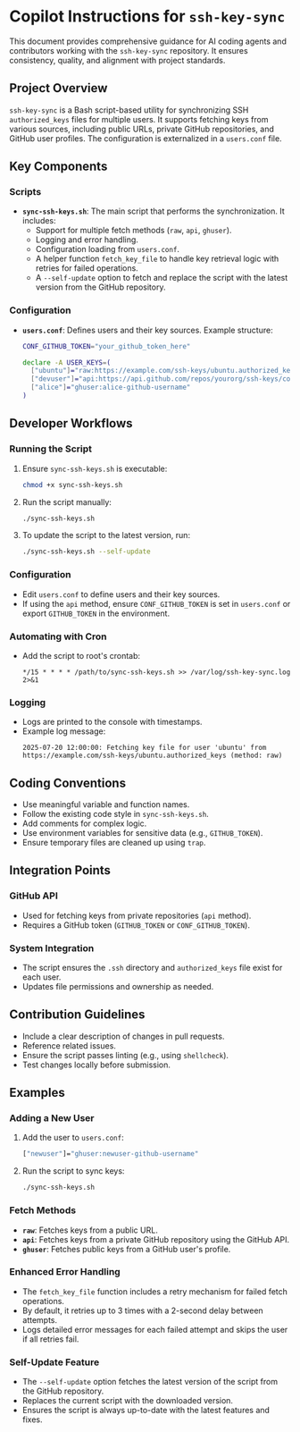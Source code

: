 # Copilot Instructions for `ssh-key-sync`

This document provides comprehensive guidance for AI coding agents and contributors working with the `ssh-key-sync` repository. It ensures consistency, quality, and alignment with project standards.

## Project Overview

`ssh-key-sync` is a Bash script-based utility for synchronizing SSH `authorized_keys` files for multiple users. It supports fetching keys from various sources, including public URLs, private GitHub repositories, and GitHub user profiles. The configuration is externalized in a `users.conf` file.

## Key Components

### Scripts
- **`sync-ssh-keys.sh`**: The main script that performs the synchronization. It includes:
  - Support for multiple fetch methods (`raw`, `api`, `ghuser`).
  - Logging and error handling.
  - Configuration loading from `users.conf`.
  - A helper function `fetch_key_file` to handle key retrieval logic with retries for failed operations.
  - A `--self-update` option to fetch and replace the script with the latest version from the GitHub repository.

### Configuration
- **`users.conf`**: Defines users and their key sources. Example structure:
  ```bash
  CONF_GITHUB_TOKEN="your_github_token_here"

  declare -A USER_KEYS=(
    ["ubuntu"]="raw:https://example.com/ssh-keys/ubuntu.authorized_keys"
    ["devuser"]="api:https://api.github.com/repos/yourorg/ssh-keys/contents/keys/devuser.authorized_keys?ref=main"
    ["alice"]="ghuser:alice-github-username"
  )
  ```

## Developer Workflows

### Running the Script
1. Ensure `sync-ssh-keys.sh` is executable:
   ```bash
   chmod +x sync-ssh-keys.sh
   ```
2. Run the script manually:
   ```bash
   ./sync-ssh-keys.sh
   ```
3. To update the script to the latest version, run:
   ```bash
   ./sync-ssh-keys.sh --self-update
   ```

### Configuration
- Edit `users.conf` to define users and their key sources.
- If using the `api` method, ensure `CONF_GITHUB_TOKEN` is set in `users.conf` or export `GITHUB_TOKEN` in the environment.

### Automating with Cron
- Add the script to root's crontab:
  ```cron
  */15 * * * * /path/to/sync-ssh-keys.sh >> /var/log/ssh-key-sync.log 2>&1
  ```

### Logging
- Logs are printed to the console with timestamps.
- Example log message:
  ```
  2025-07-20 12:00:00: Fetching key file for user 'ubuntu' from https://example.com/ssh-keys/ubuntu.authorized_keys (method: raw)
  ```

## Coding Conventions

- Use meaningful variable and function names.
- Follow the existing code style in `sync-ssh-keys.sh`.
- Add comments for complex logic.
- Use environment variables for sensitive data (e.g., `GITHUB_TOKEN`).
- Ensure temporary files are cleaned up using `trap`.

## Integration Points

### GitHub API
- Used for fetching keys from private repositories (`api` method).
- Requires a GitHub token (`GITHUB_TOKEN` or `CONF_GITHUB_TOKEN`).

### System Integration
- The script ensures the `.ssh` directory and `authorized_keys` file exist for each user.
- Updates file permissions and ownership as needed.

## Contribution Guidelines

- Include a clear description of changes in pull requests.
- Reference related issues.
- Ensure the script passes linting (e.g., using `shellcheck`).
- Test changes locally before submission.

## Examples

### Adding a New User
1. Add the user to `users.conf`:
   ```bash
   ["newuser"]="ghuser:newuser-github-username"
   ```
2. Run the script to sync keys:
   ```bash
   ./sync-ssh-keys.sh
   ```

### Fetch Methods
- **`raw`**: Fetches keys from a public URL.
- **`api`**: Fetches keys from a private GitHub repository using the GitHub API.
- **`ghuser`**: Fetches public keys from a GitHub user's profile.

### Enhanced Error Handling
- The `fetch_key_file` function includes a retry mechanism for failed fetch operations.
- By default, it retries up to 3 times with a 2-second delay between attempts.
- Logs detailed error messages for each failed attempt and skips the user if all retries fail.

### Self-Update Feature
- The `--self-update` option fetches the latest version of the script from the GitHub repository.
- Replaces the current script with the downloaded version.
- Ensures the script is always up-to-date with the latest features and fixes.
